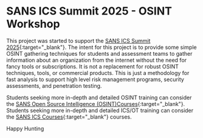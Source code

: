 # SANS ICS Summit 2025 - OSINT Workshop

This project was started to support the [SANS ICS Summit 2025](https://www.sans.org/cyber-security-training-events/ics-security-summit-2025/){:target="_blank"}. The intent for this project is to provide some simple OSINT gathering techniques for students and assessment teams to gather information about an organization from the internet without the need for fancy tools or subscriptions. It is not a replacement for robust OSINT techniques, tools, or commercial products. This is just a methodology for fast analysis to support high level risk management programs, security assessments, and penetration testing. 

Students seeking more in-depth and detailed OSINT training can consider the [SANS Open Source Intelligence (OSINT)Courses](https://www.sans.org/osint/){:target="_blank"}. Students seeking more in-depth and detailed ICS/OT training can consider the [SANS ICS Courses](https://www.sans.org/industrial-control-systems-security){:target="_blank"} courses. 

Happy Hunting

